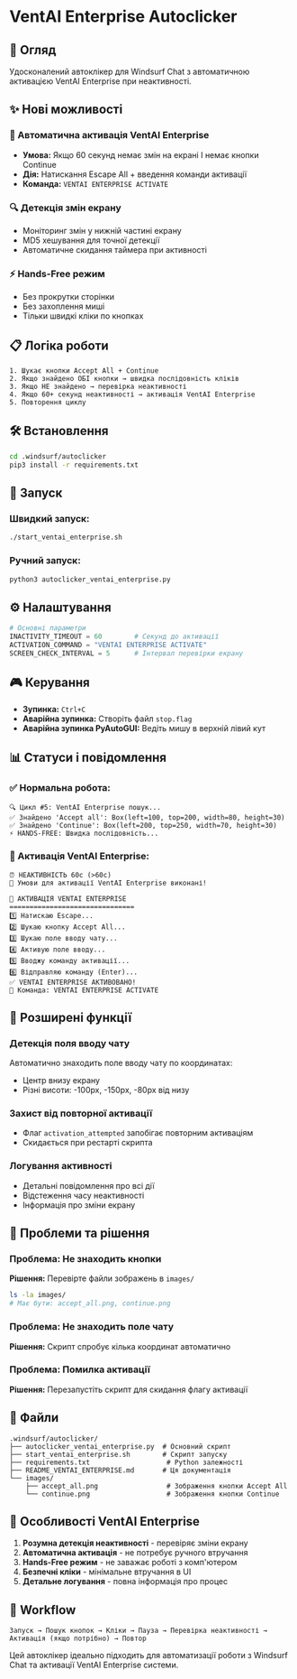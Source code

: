# VentAI Enterprise Autoclicker

## 🎯 Огляд

Удосконалений автоклікер для Windsurf Chat з автоматичною активацією VentAI Enterprise при неактивності.

## ✨ Нові можливості

### 🚀 Автоматична активація VentAI Enterprise
- **Умова:** Якщо 60 секунд немає змін на екрані І немає кнопки Continue
- **Дія:** Натискання Escape All + введення команди активації
- **Команда:** `VENTAI ENTERPRISE ACTIVATE`

### 🔍 Детекція змін екрану
- Моніторинг змін у нижній частині екрану
- MD5 хешування для точної детекції
- Автоматичне скидання таймера при активності

### ⚡ Hands-Free режим
- Без прокрутки сторінки
- Без захоплення миші
- Тільки швидкі кліки по кнопках

## 📋 Логіка роботи

```
1. Шукає кнопки Accept All + Continue
2. Якщо знайдено ОБІ кнопки → швидка послідовність кліків
3. Якщо НЕ знайдено → перевірка неактивності
4. Якщо 60+ секунд неактивності → активація VentAI Enterprise
5. Повторення циклу
```

## 🛠️ Встановлення

```bash
cd .windsurf/autoclicker
pip3 install -r requirements.txt
```

## 🚀 Запуск

### Швидкий запуск:
```bash
./start_ventai_enterprise.sh
```

### Ручний запуск:
```bash
python3 autoclicker_ventai_enterprise.py
```

## ⚙️ Налаштування

```python
# Основні параметри
INACTIVITY_TIMEOUT = 60        # Секунд до активації
ACTIVATION_COMMAND = "VENTAI ENTERPRISE ACTIVATE"
SCREEN_CHECK_INTERVAL = 5      # Інтервал перевірки екрану
```

## 🎮 Керування

- **Зупинка:** `Ctrl+C`
- **Аварійна зупинка:** Створіть файл `stop.flag`
- **Аварійна зупинка PyAutoGUI:** Ведіть мишу в верхній лівий кут

## 📊 Статуси і повідомлення

### ✅ Нормальна робота:
```
🔍 Цикл #5: VentAI Enterprise пошук...
✅ Знайдено 'Accept all': Box(left=100, top=200, width=80, height=30)
✅ Знайдено 'Continue': Box(left=200, top=250, width=70, height=30)
⚡ HANDS-FREE: Швидка послідовність...
```

### 🎯 Активація VentAI Enterprise:
```
⏰ НЕАКТИВНІСТЬ 60с (>60с)
🎯 Умови для активації VentAI Enterprise виконані!

🚀 АКТИВАЦІЯ VENTAI ENTERPRISE
===============================
1️⃣ Натискаю Escape...
2️⃣ Шукаю кнопку Accept All...
3️⃣ Шукаю поле вводу чату...
4️⃣ Активую поле вводу...
5️⃣ Вводжу команду активації...
6️⃣ Відправляю команду (Enter)...
✅ VENTAI ENTERPRISE АКТИВОВАНО!
📝 Команда: VENTAI ENTERPRISE ACTIVATE
```

## 🔧 Розширені функції

### Детекція поля вводу чату
Автоматично знаходить поле вводу чату по координатах:
- Центр внизу екрану
- Різні висоти: -100px, -150px, -80px від низу

### Захист від повторної активації
- Флаг `activation_attempted` запобігає повторним активаціям
- Скидається при рестарті скрипта

### Логування активності
- Детальні повідомлення про всі дії
- Відстеження часу неактивності
- Інформація про зміни екрану

## 🚨 Проблеми та рішення

### Проблема: Не знаходить кнопки
**Рішення:** Перевірте файли зображень в `images/`
```bash
ls -la images/
# Має бути: accept_all.png, continue.png
```

### Проблема: Не знаходить поле чату
**Рішення:** Скрипт спробує кілька координат автоматично

### Проблема: Помилка активації
**Рішення:** Перезапустіть скрипт для скидання флагу активації

## 📁 Файли

```
.windsurf/autoclicker/
├── autoclicker_ventai_enterprise.py  # Основний скрипт
├── start_ventai_enterprise.sh        # Скрипт запуску
├── requirements.txt                   # Python залежності
├── README_VENTAI_ENTERPRISE.md       # Ця документація
└── images/
    ├── accept_all.png                 # Зображення кнопки Accept All
    └── continue.png                   # Зображення кнопки Continue
```

## 🎯 Особливості VentAI Enterprise

1. **Розумна детекція неактивності** - перевіряє зміни екрану
2. **Автоматична активація** - не потребує ручного втручання  
3. **Hands-Free режим** - не заважає роботі з комп'ютером
4. **Безпечні кліки** - мінімальне втручання в UI
5. **Детальне логування** - повна інформація про процес

## 🔄 Workflow

```
Запуск → Пошук кнопок → Кліки → Пауза → Перевірка неактивності → Активація (якщо потрібно) → Повтор
```

Цей автоклікер ідеально підходить для автоматизації роботи з Windsurf Chat та активації VentAI Enterprise системи.
